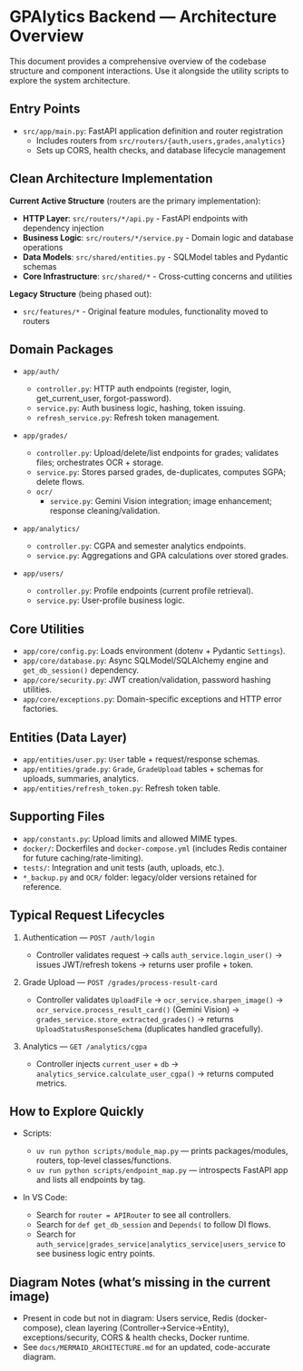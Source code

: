 # GPAlytics Backend — Architecture Overview

This document provides a comprehensive overview of the codebase structure and component interactions. Use it alongside the utility scripts to explore the system architecture.

## Entry Points

- `src/app/main.py`: FastAPI application definition and router registration
  - Includes routers from `src/routers/{auth,users,grades,analytics}`
  - Sets up CORS, health checks, and database lifecycle management

## Clean Architecture Implementation

**Current Active Structure** (routers are the primary implementation):

- **HTTP Layer**: `src/routers/*/api.py` - FastAPI endpoints with dependency injection
- **Business Logic**: `src/routers/*/service.py` - Domain logic and database operations
- **Data Models**: `src/shared/entities.py` - SQLModel tables and Pydantic schemas
- **Core Infrastructure**: `src/shared/*` - Cross-cutting concerns and utilities

**Legacy Structure** (being phased out):
- `src/features/*` - Original feature modules, functionality moved to routers

## Domain Packages

- `app/auth/`
  - `controller.py`: HTTP auth endpoints (register, login, get_current_user, forgot-password).
  - `service.py`: Auth business logic, hashing, token issuing.
  - `refresh_service.py`: Refresh token management.

- `app/grades/`
  - `controller.py`: Upload/delete/list endpoints for grades; validates files; orchestrates OCR + storage.
  - `service.py`: Stores parsed grades, de-duplicates, computes SGPA; delete flows.
  - `ocr/`
    - `service.py`: Gemini Vision integration; image enhancement; response cleaning/validation.

- `app/analytics/`
  - `controller.py`: CGPA and semester analytics endpoints.
  - `service.py`: Aggregations and GPA calculations over stored grades.

- `app/users/`
  - `controller.py`: Profile endpoints (current profile retrieval).
  - `service.py`: User-profile business logic.

## Core Utilities

- `app/core/config.py`: Loads environment (dotenv + Pydantic `Settings`).
- `app/core/database.py`: Async SQLModel/SQLAlchemy engine and `get_db_session()` dependency.
- `app/core/security.py`: JWT creation/validation, password hashing utilities.
- `app/core/exceptions.py`: Domain-specific exceptions and HTTP error factories.

## Entities (Data Layer)

- `app/entities/user.py`: `User` table + request/response schemas.
- `app/entities/grade.py`: `Grade`, `GradeUpload` tables + schemas for uploads, summaries, analytics.
- `app/entities/refresh_token.py`: Refresh token table.

## Supporting Files

- `app/constants.py`: Upload limits and allowed MIME types.
- `docker/`: Dockerfiles and `docker-compose.yml` (includes Redis container for future caching/rate-limiting).
- `tests/`: Integration and unit tests (auth, uploads, etc.).
- `*_backup.py` and `OCR/` folder: legacy/older versions retained for reference.

## Typical Request Lifecycles

1) Authentication — `POST /auth/login`
   - Controller validates request → calls `auth_service.login_user()` → issues JWT/refresh tokens → returns user profile + token.

2) Grade Upload — `POST /grades/process-result-card`
   - Controller validates `UploadFile` → `ocr_service.sharpen_image()` → `ocr_service.process_result_card()` (Gemini Vision) → `grades_service.store_extracted_grades()` → returns `UploadStatusResponseSchema` (duplicates handled gracefully).

3) Analytics — `GET /analytics/cgpa`
   - Controller injects `current_user` + `db` → `analytics_service.calculate_user_cgpa()` → returns computed metrics.

## How to Explore Quickly

- Scripts:
  - `uv run python scripts/module_map.py` — prints packages/modules, routers, top-level classes/functions.
  - `uv run python scripts/endpoint_map.py` — introspects FastAPI app and lists all endpoints by tag.

- In VS Code:
  - Search for `router = APIRouter` to see all controllers.
  - Search for `def get_db_session` and `Depends(` to follow DI flows.
  - Search for `auth_service|grades_service|analytics_service|users_service` to see business logic entry points.

## Diagram Notes (what’s missing in the current image)

- Present in code but not in diagram: Users service, Redis (docker-compose), clean layering (Controller→Service→Entity), exceptions/security, CORS & health checks, Docker runtime.
- See `docs/MERMAID_ARCHITECTURE.md` for an updated, code-accurate diagram.
